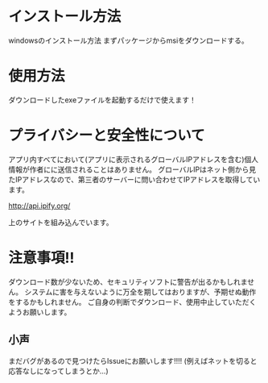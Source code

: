 # インストール方法
windowsのインストール方法
まずパッケージからmsiをダウンロードする。
# 使用方法
ダウンロードしたexeファイルを起動するだけで使えます！
# プライバシーと安全性について
アプリ内すべてにおいて(アプリに表示されるグローバルIPアドレスを含む)個人情報が作者にに送信されることはありません。
グローバルIPはネット側から見たIPアドレスなので、第三者のサーバーに問い合わせてIPアドレスを取得しています。

http://api.ipify.org/

上のサイトを組み込んでいます。

# 注意事項!!
ダウンロード数が少ないため、セキュリティソフトに警告が出るかもしれません。
システムに害を与えないように万全を期してはおりますが、予期せぬ動作をするかもしれません。
ご自身の判断でダウンロード、使用中止していただくようお願いします。

## 小声
まだバグがあるので見つけたらIssueにお願いします!!!!
(例えばネットを切ると応答なしになってしまうとか...)
